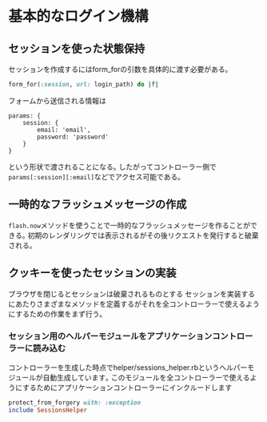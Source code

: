 # 基本的なログイン機構

## セッションを使った状態保持

セッションを作成するにはform_forの引数を具体的に渡す必要がある｡

```ruby
form_for(:session, url: login_path) do |f|
```

フォームから送信される情報は

```
params: {
    session: {
        email: 'email',
        password: 'password'
    }
}
```

という形状で渡されることになる｡
したがってコントローラー側で`params[:session][:email]`などでアクセス可能である｡

## 一時的なフラッシュメッセージの作成

`flash.now`メソッドを使うことで一時的なフラッシュメッセージを作ることができる｡
初期のレンダリングでは表示されるがその後リクエストを発行すると破棄される｡

## クッキーを使ったセッションの実装

ブラウザを閉じるとセッションは破棄されるものとする
セッションを実装するにあたりさまざまなメソッドを定義するがそれを全コントローラーで使えるようにするための作業をまず行う｡

### セッション用のヘルパーモジュールをアプリケーションコントローラーに読み込む

コントローラーを生成した時点でhelper/sessions_helper.rbというヘルパーモジュールが自動生成しています｡
このモジュールを全コントローラーで使えるようにするためにアプリケーションコントローラーにインクルードします

```ruby
protect_from_forgery with: :exception
include SessionsHelper
```
